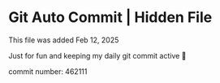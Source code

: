 # Git Auto Commit | Hidden File

This file was added Feb 12, 2025

Just for fun and keeping my daily git commit active 🤪

commit number: 462111
